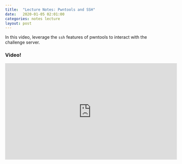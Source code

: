 ```yaml
---
title:  "Lecture Notes: Pwntools and SSH"
date:   2020-01-05 02:01:00
categories: notes lecture 
layout: post
---
```


In this video, leverage the `ssh` features of pwntools to interact with the
challenge server.

### Video!

<iframe width="560" height="315"
src="https://www.youtube.com/embed/TQleMHb8N9w" frameborder="0"
allow="accelerometer; autoplay; encrypted-media; gyroscope; picture-in-picture"
allowfullscreen></iframe>

